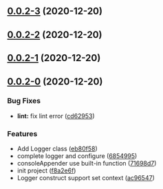## [0.0.2-3](https://github.com/remote-web-dev-tools/logger/compare/v0.0.2-2...v0.0.2-3) (2020-12-20)



## [0.0.2-2](https://github.com/remote-web-dev-tools/logger/compare/v0.0.2-1...v0.0.2-2) (2020-12-20)



## [0.0.2-1](https://github.com/remote-web-dev-tools/logger/compare/v0.0.2-0...v0.0.2-1) (2020-12-20)



## [0.0.2-0](https://github.com/remote-web-dev-tools/logger/compare/f8a2e6fb4d061bf18dfcab114db024b9f05f2735...v0.0.2-0) (2020-12-20)


### Bug Fixes

* **lint:** fix lint error ([cd62953](https://github.com/remote-web-dev-tools/logger/commit/cd629539482a9800bad19990ae409df01cee6492))


### Features

* Add Logger class ([eb80f58](https://github.com/remote-web-dev-tools/logger/commit/eb80f58cc1cbcb55699f4e98e4d606599d800cb8))
* complete logger and configure ([6854995](https://github.com/remote-web-dev-tools/logger/commit/68549958857be76a6cd7d4b9f4e0405615b06d8a))
* consoleAppender use built-in function ([71698d7](https://github.com/remote-web-dev-tools/logger/commit/71698d700a8b01fcd250ba8da76f6bf050de0991))
* init project ([f8a2e6f](https://github.com/remote-web-dev-tools/logger/commit/f8a2e6fb4d061bf18dfcab114db024b9f05f2735))
* Logger construct support set context ([ac96547](https://github.com/remote-web-dev-tools/logger/commit/ac96547e6d85a00ce354b6928f2747b9044760f6))



